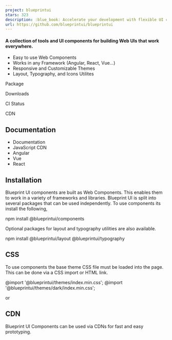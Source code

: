 ```yaml
---
project: blueprintui
stars: 323
description: :blue_book: Accelerate your development with flexible UI components and tools that work everywhere.
url: https://github.com/blueprintui/blueprintui
---
```


#### A collection of tools and UI components for building Web UIs that work everywhere.

-   Easy to use Web Components
-   Works in any Framework (Angular, React, Vue...)
-   Responsive and Customizable Themes
-   Layout, Typography, and Icons Utilites

Package

Downloads

CI Status

CDN

Documentation
-------------

-   Documentation
-   JavaScript CDN
-   Angular
-   Vue
-   React

Installation
------------

Blueprint UI components are built as Web Components. This enables them to work in a variety of frameworks and libraries. Blueprint UI is split into several packages that can be used independently. To use components its install the following,

npm install @blueprintui/components

Optional packages for layout and typography utilities are also available.

npm install @blueprintui/layout @blueprintui/typography

CSS
---

To use components the base theme CSS file must be loaded into the page. This can be done via a CSS import or HTML link.

@import '@blueprintui/themes/index.min.css';
@import '@blueprintui/themes/dark/index.min.css';

or

<link rel\="stylesheet" href\="@blueprintui/themes/index.min.css"\> 
<link rel\="stylesheet" href\="@blueprintui/themes/dark/index.min.css"\> 

CDN
---

Blueprint UI Components can be used via CDNs for fast and easy prototyping.

<link rel\="stylesheet" href\="https://unpkg.com/@blueprintui/themes/index.min.css"\>
<link rel\="stylesheet" href\="https://unpkg.com/@@blueprintui/themes/dark/index.min.css"\>

<script type\="module"\>
  import 'https://cdn.jsdelivr.net/npm/@blueprintui/components/include/alert.js/+esm';
</script\>

Using a Component
-----------------

Once the theme CSS is loaded, components can be imported via JavaScript imports.

import '@blueprintui/components/include/alert.js';

<body bp-theme\=" { theme: 'dark' });"\>

  <bp-alert status\="success"\>hello there!</bp-alert\>

</body\>
